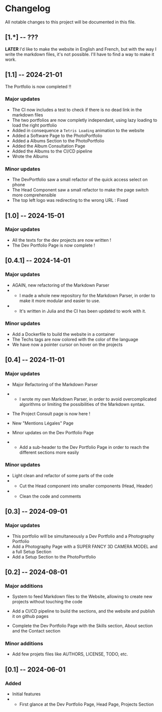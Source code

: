 # Changelog

All notable changes to this project will be documented in this file.

## [1.*] -- ???

**LATER** I'd like to make the website in English and French, but with the way I write the markdown files, it's not possible. I'll have to find a way to make it work.

## [1.1] -- 2024-21-01

The Portfolio is now completed !!

### Major updates

- The CI now includes a test to check if there is no dead link in the markdown files
- The two portfolios are now completly independant, using lazy loading to load the right portfolio
- Added in consequence a `Tetris Loading` animation to the website
- Added a Software Page to the PhotoPortfolio
- Added a Albums Section to the PhotoPortfolio
- Added the Album Consultation Page
- Added the Albums to the CI/CD pipeline
- Wrote the Albums

### Minor updates

- The DevPortfolio saw a small refactor of the quick access select on phone
- The Head Component saw a small refactor to make the page switch more comprehensible
- The top left logo was redirecting to the wrong URL : Fixed

## [1.0] -- 2024-15-01

### Major updates

- All the texts for the dev projects are now written !
- The Dev Portfolio Page is now complete !

## [0.4.1] -- 2024-14-01

### Major updates

- AGAIN, new refactoring of the Markdown Parser
- - I made a whole new repository for the Markdown Parser, in order to make it more modular and easier to use.
- - It's written in Julia and the CI has been updated to work with it.

### Minor updates

- Add a Dockerfile to build the website in a container
- The Techs tags are now colored with the color of the language
- We have now a pointer cursor on hover on the projects

## [0.4] -- 2024-11-01

### Major updates

- Major Refactoring of the Markdown Parser
- - I wrote my own Markdown Parser, in order to avoid overcomplicated algorithms or limiting the possibilities of the Markdown syntax.

- The Project Consult page is now here !

- New "Mentions Légales" Page

- Minor updates on the Dev Portfolio Page
- - Add a sub-header to the Dev Portfolio Page in order to reach the different sections more easily

### Minor updates

- Light clean and refactor of some parts of the code
- - Cut the Head component into smaller components (Head, Header)
- - Clean the code and comments

## [0.3] -- 2024-09-01

### Major updates

- This portfolio will be simultaneously a Dev Portfolio and a Photography Portfolio
- Add a Photography Page with a SUPER FANCY 3D CAMERA MODEL and a full Setup Section
- Add a Setup Section to the PhotoPortfolio

## [0.2] -- 2024-08-01

### Major additions

- System to feed Markdown files to the Website, allowing to create new projects without touching the code

- Add a CI/CD pipeline to build the sections, and the website and publish it on github pages

- Complete the Dev Portfolio Page with the Skills section, About section and the Contact section

### Minor additions

- Add few projets files like AUTHORS, LICENSE, TODO, etc.

## [0.1] -- 2024-06-01

### Added

- Initial features
- - First glance at the Dev Portfolio Page, Head Page, Projects Section
